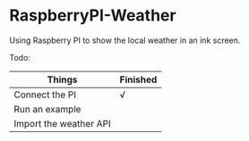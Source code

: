 # RaspberryPI-Weather
Using Raspberry PI to show the local weather in an ink screen.  

Todo:  

| Things  | Finished |
| ------------- | ------------- |
| Connect the PI  |  √ |
| Run an example  |  |
| Import the weather API |  |  
